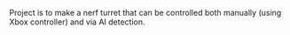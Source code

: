 Project is to make a nerf turret that can be controlled both manually (using Xbox controller) and via AI detection. 
